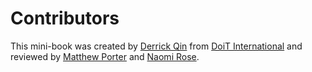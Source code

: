 # Contributors

This mini-book was created by [Derrick Qin](https://github.com/derrickqin) from [DoiT International](https://www.doit-intl.com/) and reviewed by [Matthew Porter](https://github.com/doit-mattporter) and [Naomi Rose](https://github.com/nomiro).
